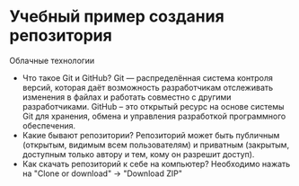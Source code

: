 # Учебный пример создания репозитория
Облачные технологии
- Что такое Git и GitHub? 
Git — распределённая система контроля версий, которая даёт возможность разработчикам отслеживать изменения в файлах и работать совместно с другими разработчиками. GitHub – это открытый ресурс на основе системы Git для хранения, обмена и
управления разработкой программного обеспечения.
- Какие бывают репозитории?
Репозиторий может быть публичным (открытым, видимым всем пользователям) и
приватным (закрытым, доступным только автору и тем, кому он разрешит доступ).
- Как скачать репозиторий к себе на компьютер?
Необходимо нажать на "Clone or download" -> "Download ZIP" 
